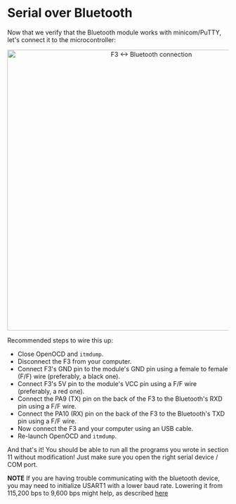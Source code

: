 # Serial over Bluetooth

Now that we verify that the Bluetooth module works with minicom/PuTTY, let's connect it to the
microcontroller:

<p align="center">
<img height=640 title="F3 <-> Bluetooth connection" src="../assets/f3-bluetooth.png">
</p>

Recommended steps to wire this up:

- Close OpenOCD and `itmdump`.
- Disconnect the F3 from your computer.
- Connect F3's GND pin to the module's GND pin using a female to female (F/F) wire (preferably, a
  black one).
- Connect F3's 5V pin to the module's VCC pin using a F/F wire (preferably, a red one).
- Connect the PA9 (TX) pin on the back of the F3 to the Bluetooth's RXD pin using a F/F wire.
- Connect the PA10 (RX) pin on the back of the F3 to the Bluetooth's TXD pin using a F/F wire.
- Now connect the F3 and your computer using an USB cable.
- Re-launch OpenOCD and `itmdump`.

And that's it! You should be able to run all the programs you wrote in section 11 without
modification! Just make sure you open the right serial device / COM port.

**NOTE** If you are having trouble communicating with the bluetooth device, you may need to initialize USART1 with a lower baud rate. Lowering it from 115,200 bps to 9,600 bps might help, as described [here](https://github.com/rust-embedded/discovery/blob/master/src/11-usart/auxiliary/src/lib.rs#L31)
